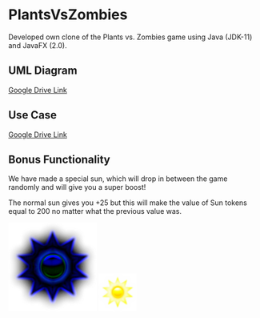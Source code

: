 # PlantsVsZombies
Developed own clone of the Plants vs. Zombies game using Java (JDK-11) and JavaFX (2.0).
## UML Diagram
[Google Drive Link](https://drive.google.com/file/d/1UhpV6NkVzcyv_fXAdLRY7XQQwwHtzQcS/view?usp=sharing)
## Use Case
[Google Drive Link](https://drive.google.com/file/d/1gxsR7qXTe7Nq-eJft4oeAiM1Wb9dYIME/view?usp=sharing)
## Bonus Functionality
We have made a special sun, which will drop in between the game randomly and will give you a super boost!

The normal sun gives you +25 but this will make the value of Sun tokens equal to 200 no matter what the previous value was.

![Normal Sun](src/Main/PvZpics/special.png?raw=true "Title")                                              ![Normal Sun](src/Main/PvZpics/Sun_PvZ2.png?raw=true "Title") 
